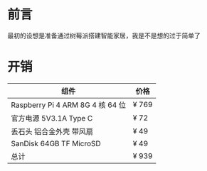 # 前言

最初的设想是准备通过树莓派搭建智能家居，我是不是想的过于简单了

# 开销

| 组件                             | 价格  |
| -------------------------------- | ----- |
| Raspberry Pi 4 ARM 8G 4 核 64 位 | ¥ 769 |
| 官方电源 5V3.1A Type C           | ¥ 72  |
| 丢石头 铝合金外壳 带风扇         | ¥ 49  |
| SanDisk 64GB TF MicroSD          | ¥ 49  |
| 总计                             | ¥ 939 |
